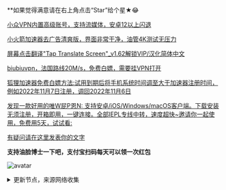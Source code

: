 **如果觉得满意请在右上角点击“Star”给个星★😂

[小众VPN内置高级账号，支持流媒体，安卓12以上闪退](https://pan.lanzoup.com/i1Edn0ffqhdc)

[小火箭加速器去广告清爽版，界面非常干净，油管4K测试无压力](https://pan.lanzoup.com/idmiG0fe1ied)

[屏幕点击翻译"Tap Translate Screen"_v1.62解锁VIP/汉化简体中文](https://pan.lanzoup.com/i8O5E0f5dr4f)

[biubiuvpn，法国路线20M/s，免费白嫖，需要挂VPN打开](https://biubiuvpn.app/#/share)

[狐狸加速器免费白嫖方法:试用到期后将手机系统时间调至大于加速器注册时间，例如2022年11月7日注册，调回2022年11月6日](http://hulijiasu.com/)

[发现一款好用的唯W屁P恩N: 支持安卓/iOS/Windows/macOS客户端。下载安装无须注册，开箱即用，一键连接。全部IEPL专线中转，速度超快~邀请你一起使用，免费用5天，试试看: ](https://flm11.com/s/acn66/ptijdns)

[有疑问请在这里发表你的文字](https://github.com/YoulianBoshi/lantern-vpn/discussions/103)


**支持油脸博士一下吧，支付宝扫码每天可以领一次红包**

![avatar](https://telegra.ph/file/2ff5d5da7a06f8fffc663.png)



<details><summary>更新节点，来源网络收集</summary>
<p>

#### 点击一下即可全部复制

    

